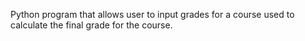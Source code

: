 Python program that allows user to input grades for a course used to calculate the final grade for the course.